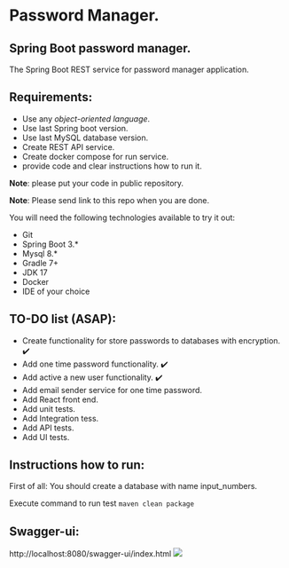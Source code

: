 # Password Manager.

## Spring Boot password manager.

The Spring Boot REST service for password manager application.

## Requirements:

- Use any *object-oriented language*.
- Use last Spring boot version.
- Use last MySQL database version.
- Create REST API service.
- Create docker compose for run service.
- provide code and clear instructions how to run it.

**Note**: please put your code in public repository.

**Note**: Please send link to this repo when you are done.

You will need the following technologies available to try it out:

* Git
* Spring Boot 3.*
* Mysql 8.*
* Gradle 7+
* JDK 17
* Docker
* IDE of your choice

## TO-DO list (ASAP):

- Create functionality for store passwords to databases with encryption. ✔️
- Add one time password functionality. ✔️
- Add active a new user functionality. ✔️
- Add email sender service for one time password. 
- Add React front end.
- Add unit tests. 
- Add Integration tess.
- Add API tests. 
- Add UI tests.


## Instructions how to run:

First of all: You should create a database with name input_numbers.

Execute command
to run test ```maven clean package```

## Swagger-ui:
http://localhost:8080/swagger-ui/index.html
![](https://i.postimg.cc/bwsGyd5K/218014eb-92fc-4c14-b5a9-e9834813deb8.png)